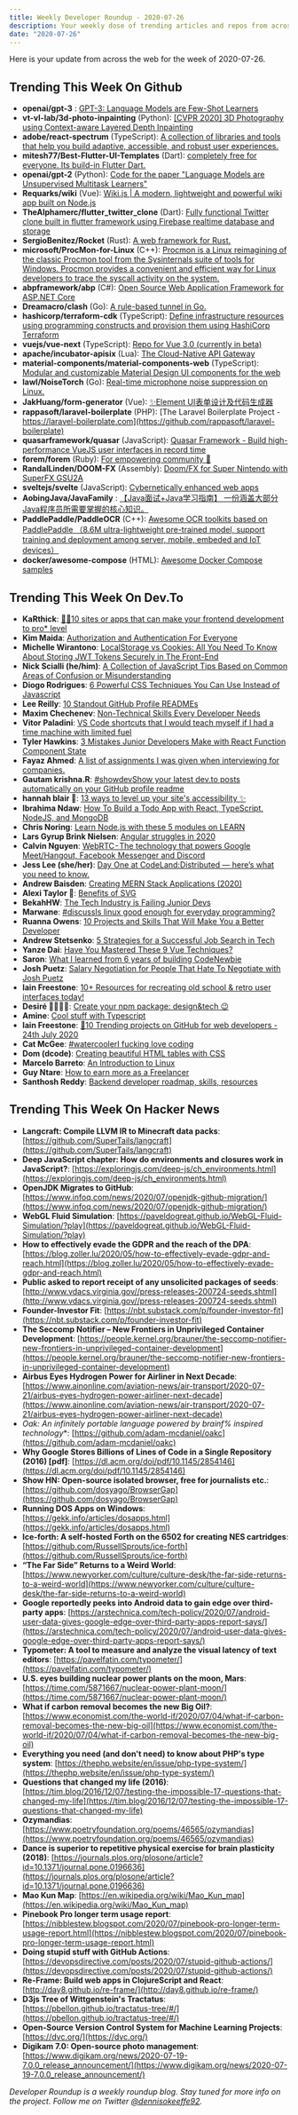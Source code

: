 ```yaml
---
title: Weekly Developer Roundup - 2020-07-26
description: Your weekly dose of trending articles and repos from across the web!
date: "2020-07-26"
---
```


Here is your update from across the web for the week of 2020-07-26.

<Ad />

## Trending This Week On Github

- **openai/gpt-3** : [GPT-3: Language Models are Few-Shot Learners](https://github.com/openai/gpt-3)
- **vt-vl-lab/3d-photo-inpainting** (Python): [[CVPR 2020] 3D Photography using Context-aware Layered Depth Inpainting](https://github.com/vt-vl-lab/3d-photo-inpainting)
- **adobe/react-spectrum** (TypeScript): [A collection of libraries and tools that help you build adaptive, accessible, and robust user experiences.](https://github.com/adobe/react-spectrum)
- **mitesh77/Best-Flutter-UI-Templates** (Dart): [completely free for everyone. Its build-in Flutter Dart.](https://github.com/mitesh77/Best-Flutter-UI-Templates)
- **openai/gpt-2** (Python): [Code for the paper "Language Models are Unsupervised Multitask Learners"](https://github.com/openai/gpt-2)
- **Requarks/wiki** (Vue): [Wiki.js | A modern, lightweight and powerful wiki app built on Node.js](https://github.com/Requarks/wiki)
- **TheAlphamerc/flutter_twitter_clone** (Dart): [Fully functional Twitter clone built in flutter framework using Firebase realtime database and storage](https://github.com/TheAlphamerc/flutter_twitter_clone)
- **SergioBenitez/Rocket** (Rust): [A web framework for Rust.](https://github.com/SergioBenitez/Rocket)
- **microsoft/ProcMon-for-Linux** (C++): [Procmon is a Linux reimagining of the classic Procmon tool from the Sysinternals suite of tools for Windows. Procmon provides a convenient and efficient way for Linux developers to trace the syscall activity on the system.](https://github.com/microsoft/ProcMon-for-Linux)
- **abpframework/abp** (C#): [Open Source Web Application Framework for ASP.NET Core](https://github.com/abpframework/abp)
- **Dreamacro/clash** (Go): [A rule-based tunnel in Go.](https://github.com/Dreamacro/clash)
- **hashicorp/terraform-cdk** (TypeScript): [Define infrastructure resources using programming constructs and provision them using HashiCorp Terraform](https://github.com/hashicorp/terraform-cdk)
- **vuejs/vue-next** (TypeScript): [Repo for Vue 3.0 (currently in beta)](https://github.com/vuejs/vue-next)
- **apache/incubator-apisix** (Lua): [The Cloud-Native API Gateway](https://github.com/apache/incubator-apisix)
- **material-components/material-components-web** (TypeScript): [Modular and customizable Material Design UI components for the web](https://github.com/material-components/material-components-web)
- **lawl/NoiseTorch** (Go): [Real-time microphone noise suppression on Linux.](https://github.com/lawl/NoiseTorch)
- **JakHuang/form-generator** (Vue): [✨Element UI表单设计及代码生成器](https://github.com/JakHuang/form-generator)
- **rappasoft/laravel-boilerplate** (PHP): [The Laravel Boilerplate Project - https://laravel-boilerplate.com](https://github.com/rappasoft/laravel-boilerplate)
- **quasarframework/quasar** (JavaScript): [Quasar Framework - Build high-performance VueJS user interfaces in record time](https://github.com/quasarframework/quasar)
- **forem/forem** (Ruby): [For empowering community 🌱](https://github.com/forem/forem)
- **RandalLinden/DOOM-FX** (Assembly): [Doom/FX for Super Nintendo with SuperFX GSU2A](https://github.com/RandalLinden/DOOM-FX)
- **sveltejs/svelte** (JavaScript): [Cybernetically enhanced web apps](https://github.com/sveltejs/svelte)
- **AobingJava/JavaFamily** : [【Java面试+Java学习指南】 一份涵盖大部分Java程序员所需要掌握的核心知识。](https://github.com/AobingJava/JavaFamily)
- **PaddlePaddle/PaddleOCR** (C++): [Awesome OCR toolkits based on PaddlePaddle （8.6M ultra-lightweight pre-trained model, support training and deployment among server, mobile, embeded and IoT devices）](https://github.com/PaddlePaddle/PaddleOCR)
- **docker/awesome-compose** (HTML): [Awesome Docker Compose samples](https://github.com/docker/awesome-compose)

<Ad />

## Trending This Week On Dev.To

- **KaRthick**: [🚀🚀10 sites or apps that can make your frontend development to pro* level](https://dev.to/karthick3018/10-sites-or-apps-that-can-make-your-frontend-development-to-pro-level-459p)
- **Kim Maida**: [Authorization and  Authentication For Everyone](https://dev.to/kimmaida/authorization-and-authentication-for-everyone-27j3)
- **Michelle Wirantono**: [LocalStorage vs Cookies: All You Need To Know About Storing JWT Tokens Securely in The Front-End](https://dev.to/cotter/localstorage-vs-cookies-all-you-need-to-know-about-storing-jwt-tokens-securely-in-the-front-end-15id)
- **Nick Scialli (he/him)**: [A Collection of JavaScript Tips Based on Common Areas of Confusion or Misunderstanding](https://dev.to/nas5w/a-collection-of-javascript-tips-based-on-common-areas-of-confusion-or-misunderstanding-42j5)
- **Diogo Rodrigues**: [6 Powerful CSS Techniques You Can Use Instead of Javascript](https://dev.to/diogorodrigues/6-powerful-css-techniques-you-can-use-instead-of-javascript-2f44)
- **Lee Reilly**: [10 Standout GitHub Profile READMEs](https://dev.to/github/10-standout-github-profile-readmes-h2o)
- **Maxim Chechenev**: [Non-Technical Skills Every Developer Needs](https://dev.to/chechenev/non-technical-skills-every-developer-needs-j58)
- **Vitor Paladini**: [VS Code shortcuts that I would teach myself if I had a time machine with limited 
 fuel](https://dev.to/vtrpldn/vs-code-shortcuts-that-i-would-teach-myself-if-i-had-a-time-machine-with-limited-fuel-36md)
- **Tyler Hawkins**: [3 Mistakes Junior Developers Make with React Function Component State](https://dev.to/thawkin3/3-mistakes-junior-developers-make-with-react-function-component-state-88a)
- **Fayaz Ahmed**: [A list of assignments I was given when interviewing for companies.](https://dev.to/fayazara/a-list-of-assignments-i-was-given-when-interviewing-for-companies-1opm)
- **Gautam krishna.R**: [#showdevShow your latest dev.to posts automatically on your GitHub profile readme](https://dev.to/gautamkrishnar/show-your-latest-dev-to-posts-automatically-in-your-github-profile-readme-3nk8)
- **hannah blair 🐙**: [13 ways to level up your site's accessibility ✨](https://dev.to/erhannah/13-ways-to-level-up-your-site-s-accessibility-22c6)
- **Ibrahima Ndaw**: [How To Build a Todo App with React, TypeScript, NodeJS, and MongoDB](https://dev.to/ibrahima92/how-to-build-a-todo-app-with-react-typescript-nodejs-and-mongodb-2o33)
- **Chris Noring**: [Learn Node.js with these 5 modules on LEARN](https://dev.to/softchris/learn-node-js-with-these-5-modules-on-learn-4m37)
- **Lars Gyrup Brink Nielsen**: [Angular struggles in 2020](https://dev.to/layzee/angular-struggles-in-2020-1po4)
- **Calvin Nguyen**: [WebRTC - The technology that powers Google Meet/Hangout, Facebook Messenger and Discord](https://dev.to/calvinqc/webrtc-the-technology-that-powers-google-meet-hangout-facebook-messenger-and-discord-4j67)
- **Jess Lee (she/her)**: [Day One at CodeLand:Distributed — here’s what you need to know.](https://dev.to/devteam/day-one-at-codeland-distributed-here-s-what-you-need-to-know-119d)
- **Andrew Baisden**: [Creating MERN Stack Applications (2020)](https://dev.to/andrewbaisden/creating-mern-stack-applications-2020-4a44)
- **Alexi Taylor 🐶**: [Benefits of SVG](https://dev.to/alexi_be3/benefits-of-svg-10mn)
- **BekahHW**: [The Tech Industry is Failing Junior Devs](https://dev.to/bekahhw/the-tech-industry-is-failing-junior-devs-3438)
- **Marwane**: [#discussIs linux good enough for everyday programming?](https://dev.to/moghwan/is-linux-good-enough-for-everyday-programming-3kol)
- **Ruanna Owens**: [10 Projects and Skills That Will Make You a Better Developer](https://dev.to/tomtomdevs/10-projects-and-skills-that-will-make-you-a-better-developer-27j5)
- **Andrew Stetsenko**: [5 Strategies for a Successful Job Search in Tech](https://dev.to/stetsenko_me/5-strategies-for-a-successful-job-search-in-tech-44j)
- **Yanze Dai**: [Have You Mastered These 9 Vue Techniques?](https://dev.to/daiyanze/have-you-mastered-these-9-vue-techniques-346i)
- **Saron**: [What I learned from 6 years of building CodeNewbie](https://dev.to/saronyitbarek/what-i-learned-from-6-years-of-building-codenewbie-ba0)
- **Josh Puetz**: [Salary Negotiation for People That Hate To Negotiate with Josh Puetz](https://dev.to/joshpuetz/salary-negotiation-for-people-that-hate-to-negotiate-with-josh-puetz-1f76)
- **Iain Freestone**: [10+ Resources for recreating old school & retro user interfaces today!](https://dev.to/iainfreestone/10-resources-for-recreating-old-school-retro-user-interfaces-today-hkj)
- **Desiré 👩‍🎓👩‍🏫**: [Create your npm package: design&tech 😉](https://dev.to/helleworld_/create-your-npm-package-design-tech-33fg)
- **Amine**: [Cool stuff with Typescript](https://dev.to/aminejvm/cool-stuff-with-typescript-2aah)
- **Iain Freestone**: [🚀10 Trending projects on GitHub for web developers - 24th July 2020](https://dev.to/iainfreestone/10-trending-projects-on-github-for-web-developers-24th-july-2020-pd5)
- **Cat McGee**: [#watercoolerI fucking love coding](https://dev.to/catmcgeecode/i-fucking-love-coding-3fkk)
- **Dom (dcode)**: [Creating beautiful HTML tables with CSS](https://dev.to/dcodeyt/creating-beautiful-html-tables-with-css-428l)
- **Marcelo Barreto**: [An Introduction to Linux](https://dev.to/marcelobarreto/an-introduction-to-the-linux-world-4jkf)
- **Guy Ntare**: [How to earn more as a Freelancer](https://dev.to/ntare_guy/how-to-earn-more-as-a-freelancer-2p88)
- **Santhosh Reddy**: [Backend developer roadmap, skills, resources](https://dev.to/santhu210/backend-developer-roadmap-skills-resources-2bpd)

<Ad />

## Trending This Week On Hacker News

- **Langcraft: Compile LLVM IR to Minecraft data packs**: [https://github.com/SuperTails/langcraft](https://github.com/SuperTails/langcraft)
- **Deep JavaScript chapter: How do environments and closures work in JavaScript?**: [https://exploringjs.com/deep-js/ch_environments.html](https://exploringjs.com/deep-js/ch_environments.html)
- **OpenJDK Migrates to GitHub**: [https://www.infoq.com/news/2020/07/openjdk-github-migration/](https://www.infoq.com/news/2020/07/openjdk-github-migration/)
- **WebGL Fluid Simulation**: [https://paveldogreat.github.io/WebGL-Fluid-Simulation/?play](https://paveldogreat.github.io/WebGL-Fluid-Simulation/?play)
- **How to effectively evade the GDPR and the reach of the DPA**: [https://blog.zoller.lu/2020/05/how-to-effectively-evade-gdpr-and-reach.html](https://blog.zoller.lu/2020/05/how-to-effectively-evade-gdpr-and-reach.html)
- **Public asked to report receipt of any unsolicited packages of seeds**: [http://www.vdacs.virginia.gov//press-releases-200724-seeds.shtml](http://www.vdacs.virginia.gov//press-releases-200724-seeds.shtml)
- **Founder-Investor Fit**: [https://nbt.substack.com/p/founder-investor-fit](https://nbt.substack.com/p/founder-investor-fit)
- **The Seccomp Notifier – New Frontiers in Unprivileged Container Development**: [https://people.kernel.org/brauner/the-seccomp-notifier-new-frontiers-in-unprivileged-container-development](https://people.kernel.org/brauner/the-seccomp-notifier-new-frontiers-in-unprivileged-container-development)
- **Airbus Eyes Hydrogen Power for Airliner in Next Decade**: [https://www.ainonline.com/aviation-news/air-transport/2020-07-21/airbus-eyes-hydrogen-power-airliner-next-decade](https://www.ainonline.com/aviation-news/air-transport/2020-07-21/airbus-eyes-hydrogen-power-airliner-next-decade)
- **Oak: An infinitely portable language powered by brainf*% inspired technology**: [https://github.com/adam-mcdaniel/oakc](https://github.com/adam-mcdaniel/oakc)
- **Why Google Stores Billions of Lines of Code in a Single Repository (2016) [pdf]**: [https://dl.acm.org/doi/pdf/10.1145/2854146](https://dl.acm.org/doi/pdf/10.1145/2854146)
- **Show HN: Open-source isolated browser, free for journalists etc.**: [https://github.com/dosyago/BrowserGap](https://github.com/dosyago/BrowserGap)
- **Running DOS Apps on Windows**: [https://gekk.info/articles/dosapps.html](https://gekk.info/articles/dosapps.html)
- **Ice-forth: A self-hosted Forth on the 6502 for creating NES cartridges**: [https://github.com/RussellSprouts/ice-forth](https://github.com/RussellSprouts/ice-forth)
- **“The Far Side” Returns to a Weird World**: [https://www.newyorker.com/culture/culture-desk/the-far-side-returns-to-a-weird-world](https://www.newyorker.com/culture/culture-desk/the-far-side-returns-to-a-weird-world)
- **Google reportedly peeks into Android data to gain edge over third-party apps**: [https://arstechnica.com/tech-policy/2020/07/android-user-data-gives-google-edge-over-third-party-apps-report-says/](https://arstechnica.com/tech-policy/2020/07/android-user-data-gives-google-edge-over-third-party-apps-report-says/)
- **Typometer: A tool to measure and analyze the visual latency of text editors**: [https://pavelfatin.com/typometer/](https://pavelfatin.com/typometer/)
- **U.S. eyes building nuclear power plants on the moon, Mars**: [https://time.com/5871667/nuclear-power-plant-moon/](https://time.com/5871667/nuclear-power-plant-moon/)
- **What if carbon removal becomes the new Big Oil?**: [https://www.economist.com/the-world-if/2020/07/04/what-if-carbon-removal-becomes-the-new-big-oil](https://www.economist.com/the-world-if/2020/07/04/what-if-carbon-removal-becomes-the-new-big-oil)
- **Everything you need (and don't need) to know about PHP's type system**: [https://thephp.website/en/issue/php-type-system/](https://thephp.website/en/issue/php-type-system/)
- **Questions that changed my life (2016)**: [https://tim.blog/2016/12/07/testing-the-impossible-17-questions-that-changed-my-life](https://tim.blog/2016/12/07/testing-the-impossible-17-questions-that-changed-my-life)
- **Ozymandias**: [https://www.poetryfoundation.org/poems/46565/ozymandias](https://www.poetryfoundation.org/poems/46565/ozymandias)
- **Dance is superior to repetitive physical exercise for brain plasticity (2018)**: [https://journals.plos.org/plosone/article?id=10.1371/journal.pone.0196636](https://journals.plos.org/plosone/article?id=10.1371/journal.pone.0196636)
- **Mao Kun Map**: [https://en.wikipedia.org/wiki/Mao_Kun_map](https://en.wikipedia.org/wiki/Mao_Kun_map)
- **Pinebook Pro longer term usage report**: [https://nibblestew.blogspot.com/2020/07/pinebook-pro-longer-term-usage-report.html](https://nibblestew.blogspot.com/2020/07/pinebook-pro-longer-term-usage-report.html)
- **Doing stupid stuff with GitHub Actions**: [https://devopsdirective.com/posts/2020/07/stupid-github-actions/](https://devopsdirective.com/posts/2020/07/stupid-github-actions/)
- **Re-Frame: Build web apps in ClojureScript and React**: [http://day8.github.io/re-frame/](http://day8.github.io/re-frame/)
- **D3js Tree of Wittgenstein's Tractatus**: [https://pbellon.github.io/tractatus-tree/#/](https://pbellon.github.io/tractatus-tree/#/)
- **Open-Source Version Control System for Machine Learning Projects**: [https://dvc.org/](https://dvc.org/)
- **Digikam 7.0: Open-source photo management**: [https://www.digikam.org/news/2020-07-19-7.0.0_release_announcement/](https://www.digikam.org/news/2020-07-19-7.0.0_release_announcement/)

_Developer Roundup is a weekly roundup blog. Stay tuned for more info on the project. Follow me on Twitter [@dennisokeeffe92](https://twitter.com/dennisokeeffe92)._